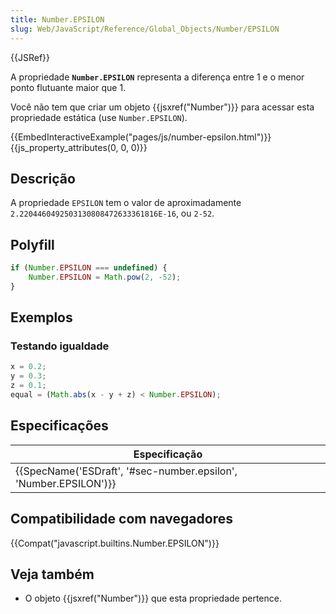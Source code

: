 ```yaml
---
title: Number.EPSILON
slug: Web/JavaScript/Reference/Global_Objects/Number/EPSILON
---
```

{{JSRef}}

A propriedade **`Number.EPSILON`** representa a diferença entre 1 e o menor ponto flutuante maior que 1.

Você não tem que criar um objeto {{jsxref("Number")}} para acessar esta propriedade estática (use `Number.EPSILON`).

{{EmbedInteractiveExample("pages/js/number-epsilon.html")}}{{js_property_attributes(0, 0, 0)}}

## Descrição

A propriedade `EPSILON` tem o valor de aproximadamente `2.2204460492503130808472633361816E-16`, ou `2-52`.

## Polyfill

```js
if (Number.EPSILON === undefined) {
    Number.EPSILON = Math.pow(2, -52);
}
```

## Exemplos

### Testando igualdade

```js
x = 0.2;
y = 0.3;
z = 0.1;
equal = (Math.abs(x - y + z) < Number.EPSILON);
```

## Especificações

| Especificação                                                                        |
| ------------------------------------------------------------------------------------ |
| {{SpecName('ESDraft', '#sec-number.epsilon', 'Number.EPSILON')}} |

## Compatibilidade com navegadores

{{Compat("javascript.builtins.Number.EPSILON")}}

## Veja também

- O objeto {{jsxref("Number")}} que esta propriedade pertence.

